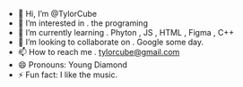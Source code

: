 - 👋 Hi, I’m @TylorCube
- 👀 I’m interested in . the programing
- 🌱 I’m currently learning . Phyton , JS , HTML , Figma , C++ 
- 💞️ I’m looking to collaborate on . Google some day.
- 📫 How to reach me . tylorcube@gmail.com
- 😄 Pronouns: Young Diamond
- ⚡ Fun fact: I like the music.

<!---
TylorCube/TylorCube is a ✨ special ✨ repository because its `README.md` (this file) appears on your GitHub profile.
You can click the Preview link to take a look at your changes.
--->
